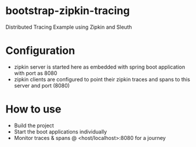 # bootstrap-zipkin-tracing
Distributed Tracing Example using Zipkin and Sleuth

# Configuration
- zipkin server is started here as embedded with spring boot application with port as 8080
- zipkin clients are configured to point their zipkin traces and spans to this server and port (8080)

# How to use
- Build the project
- Start the boot applications individually
- Monitor traces & spans @ <host/localhost>:8080 for a journey
